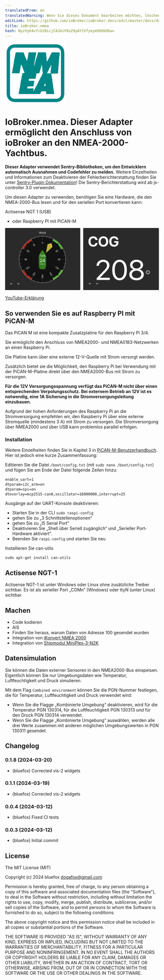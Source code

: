 ```yaml
---
translatedFrom: en
translatedWarning: Wenn Sie dieses Dokument bearbeiten möchten, löschen Sie bitte das Feld "translationsFrom". Andernfalls wird dieses Dokument automatisch erneut übersetzt
editLink: https://github.com/ioBroker/ioBroker.docs/edit/master/docs/de/adapterref/iobroker.nmea/README.md
title: ioBroker.nmea
hash: NyzVyk4vYcX20icjCAJmiV9u29yAY1Vfyeym5KHkObw=
---
```

![Logo](../../../en/adapterref/iobroker.nmea/admin/nmea.png)

# IoBroker.nmea. Dieser Adapter ermöglicht den Anschluss von ioBroker an den NMEA-2000-Yachtbus.
**Dieser Adapter verwendet Sentry-Bibliotheken, um den Entwicklern automatisch Ausnahmen und Codefehler zu melden.** Weitere Einzelheiten und Informationen zum Deaktivieren der Fehlerberichterstattung finden Sie unter [Sentry-Plugin Dokumentation](https://github.com/ioBroker/plugin-sentry#plugin-sentry)! Die Sentry-Berichterstattung wird ab js-controller 3.0 verwendet.

Um diesen Adapter zu verwenden, benötigen Sie eine Hardware, die den NMEA-2000-Bus lesen und für den seriellen Port konvertieren kann:

Actisense NGT 1 (USB)
- oder Raspberry PI mit PiCAN-M

![Widgets](../../../en/adapterref/iobroker.nmea/img/widgetExamples.png)

[YouTube-Erklärung](https://youtu.be/flp_-mypbRU?si=k0lp95OukQ88LBxj)

## So verwenden Sie es auf Raspberry PI mit PiCAN-M
Das PiCAN M ist eine kompakte Zusatzplatine für den Raspberry Pi 3/4.

Sie ermöglicht den Anschluss von NMEA2000- und NMEA0183-Netzwerken an einen Raspberry Pi.

Die Platine kann über eine externe 12-V-Quelle mit Strom versorgt werden.

Zusätzlich bietet sie die Möglichkeit, den Raspberry Pi bei Verwendung mit der PiCAN-M-Platine direkt über den NMEA2000-Bus mit Strom zu versorgen.

**Für die 12V Versorgungsspannung verfügt das PiCAN-M nicht über einen entsprechenden Verpolungsschutz. Bei externem Betrieb an 12V ist es notwendig, eine 1A Sicherung in die Stromversorgungsleitung einzubauen.**

Aufgrund der hohen Anforderungen des Raspberry Pi an die Stromversorgung empfehlen wir, den Raspberry Pi über eine externe Stromquelle (mindestens 3 A) mit Strom zu versorgen.
Die Stromversorgung über NMEA2000 und über USB kann problemlos parallel erfolgen.

### Installation
Weitere Einzelheiten finden Sie in Kapitel 3 in [PiCAN-M-Benutzerhandbuch](img/pican-m_UGB_10.pdf). Hier ist jedoch eine kurze Zusammenfassung:

Editieren Sie die Datei `/boot/config.txt` (mit `sudo nano /boot/config.txt`) und fügen Sie am Ende der Datei folgende Zeilen hinzu:

```
enable_uart=1
dtparam=i2c_arm=on
dtparam=spi=on
dtoverlay=mcp2515-can0,oscillator=16000000,interrupt=25
```

Ausgänge auf der UART-Konsole deaktivieren:

- Starten Sie in der CLI `sudo raspi-config`
- gehen Sie zu „3 Schnittstellenoptionen“
- gehen Sie zu „I5 Serial Port“
- Deaktivieren Sie „Shell über Seriell zugänglich“ und „Serieller Port-Hardware aktiviert“.
- Beenden Sie `raspi-config` und starten Sie neu

Installieren Sie can-utils

```
sudo apt-get install can-utils
```

## Actisense NGT-1
Actisense NGT-1 ist unter Windows oder Linux ohne zusätzliche Treiber sichtbar. Es ist als serieller Port „COMn“ (Windows) oder ttyN (unter Linux) sichtbar.

## Machen
- Code kodieren
- AIS
- Finden Sie heraus, warum Daten von Adresse 100 gesendet wurden
- Integration von [iKonvert NMEA 2000](https://digitalyachtamerica.com/product/ikonvert-usb/)
- Integration von [Shipmodul MiniPlex-3-N2K](https://www.shipmodul.com/products.html)

## Datensimulation
Sie können die Daten externer Sensoren in den NMEA2000-Bus einspeisen.
Eigentlich können Sie nur Umgebungsdaten wie Temperatur, Luftfeuchtigkeit und Druck simulieren.

Mit dem Flag `Combined environment` können Sie die PGN-Nummer festlegen, die für Temperatur, Luftfeuchtigkeit und Druck verwendet wird:

- Wenn Sie die Flagge „Kombinierte Umgebung“ deaktivieren, wird für die Temperatur PGN 130314, für die Luftfeuchtigkeit PGN 130313 und für den Druck PGN 130314 verwendet.
- Wenn Sie die Flagge „Kombinierte Umgebung“ auswählen, werden alle drei Werte zusammen mit anderen möglichen Umgebungswerten in PGN 130311 gesendet.

<!--

### **IN ARBEIT** -->

## Changelog
### 0.1.8 (2024-03-20)
* (bluefox) Corrected vis-2 widgets

### 0.1.1 (2024-03-19)
* (bluefox) Corrected vis-2 widgets

### 0.0.4 (2024-03-12)
* (bluefox) Fixed CI tests

### 0.0.3 (2024-03-12)
* (bluefox) Initial commit

## License
The MIT License (MIT)

Copyright (c) 2024 bluefox <dogafox@gmail.com>

Permission is hereby granted, free of charge, to any person obtaining a copy
of this software and associated documentation files (the "Software"), to deal
in the Software without restriction, including without limitation the rights
to use, copy, modify, merge, publish, distribute, sublicense, and/or sell
copies of the Software, and to permit persons to whom the Software is
furnished to do so, subject to the following conditions:

The above copyright notice and this permission notice shall be included in
all copies or substantial portions of the Software.

THE SOFTWARE IS PROVIDED "AS IS", WITHOUT WARRANTY OF ANY KIND, EXPRESS OR
IMPLIED, INCLUDING BUT NOT LIMITED TO THE WARRANTIES OF MERCHANTABILITY,
FITNESS FOR A PARTICULAR PURPOSE AND NONINFRINGEMENT. IN NO EVENT SHALL THE
AUTHORS OR COPYRIGHT HOLDERS BE LIABLE FOR ANY CLAIM, DAMAGES OR OTHER
LIABILITY, WHETHER IN AN ACTION OF CONTRACT, TORT OR OTHERWISE, ARISING FROM,
OUT OF OR IN CONNECTION WITH THE SOFTWARE OR THE USE OR OTHER DEALINGS IN
THE SOFTWARE.